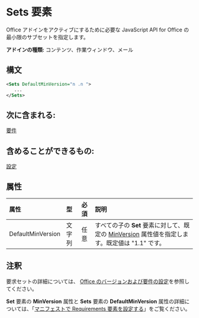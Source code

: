 # <a name="sets-element"></a>Sets 要素

Office アドインをアクティブにするために必要な JavaScript API for Office の最小限のサブセットを指定します。

**アドインの種類:** コンテンツ、作業ウィンドウ、メール

## <a name="syntax"></a>構文

```XML
<Sets DefaultMinVersion="n .n ">
   ...
</Sets>
```

## <a name="contained-in"></a>次に含まれる:

[要件](requirements.md)

## <a name="can-contain"></a>含めることができるもの:

[設定](set.md)

## <a name="attributes"></a>属性

|**属性**|**型**|**必須**|**説明**|
|:-----|:-----|:-----|:-----|
|DefaultMinVersion|文字列|任意|すべての子の **Set** 要素に対して、既定の [MinVersion](set.md) 属性値を指定します。既定値は "1.1" です。|

## <a name="remarks"></a>注釈

要求セットの詳細については、 [Office のバージョンおよび要件の設定](https://docs.microsoft.com/office/dev/add-ins/develop/office-versions-and-requirement-sets)を参照してください。

**Set** 要素の **MinVersion** 属性と **Sets** 要素の **DefaultMinVersion** 属性の詳細については、「[マニフェストで Requirements 要素を設定する](https://docs.microsoft.com/office/dev/add-ins/develop/specify-office-hosts-and-api-requirements#set-the-requirements-element-in-the-manifest)」をご覧ください。

